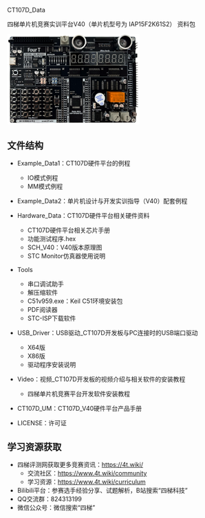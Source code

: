 CT107D_Data

四梯单片机竞赛实训平台V40（单片机型号为 IAP15F2K61S2） 资料包

<img src="https://github.com/4T-tech/CT107D_Data/blob/master/image/main.png" alt="image-20250919162950309" style="zoom:30%;" />



## 文件结构

- Example_Data1：CT107D硬件平台的例程

  - IO模式例程
  - MM模式例程

- Example_Data2：单片机设计与开发实训指导（V40）配套例程

- Hardware_Data：CT107D硬件平台相关硬件资料

  - CT107D硬件平台相关芯片手册
  - 功能测试程序.hex
  - SCH_V40：V40版本原理图
  - STC Monitor仿真器使用说明

- Tools

  - 串口调试助手
  - 解压缩软件
  - C51v959.exe：Keil C51环境安装包
  - PDF阅读器
  - STC-ISP下载软件

- USB_Driver：USB驱动_CT107D开发板与PC连接时的USB端口驱动

  - X64版
  - X86版
  - 驱动程序安装说明

- Video：视频_CT107D开发板的视频介绍与相关软件的安装教程

  - 四梯单片机竞赛平台开发软件安装教程

- CT107D_UM：CT107D_V40硬件平台产品手册

- LICENSE：许可证

  

## 学习资源获取

- 四梯评测网获取更多竞赛资讯：https://4t.wiki/
  - 交流社区：https://www.4t.wiki/community
  - 学习资源：https://www.4t.wiki/curriculum
- Bilibili平台：参赛选手经验分享、试题解析，B站搜索“四梯科技”
- QQ交流群：824313199
- 微信公众号：微信搜索“四梯”
